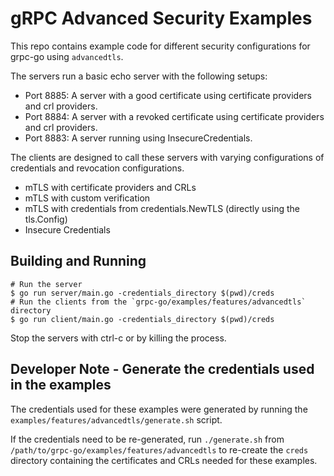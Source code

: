 # gRPC Advanced Security Examples
This repo contains example code for different security configurations for grpc-go using `advancedtls`.

The servers run a basic echo server with the following setups:
* Port 8885: A server with a good certificate using certificate providers and crl providers.
* Port 8884: A server with a revoked certificate using certificate providers and crl providers.
* Port 8883: A server running using InsecureCredentials.

The clients are designed to call these servers with varying configurations of credentials and revocation configurations.
* mTLS with certificate providers and CRLs
* mTLS with custom verification
* mTLS with credentials from credentials.NewTLS (directly using the tls.Config)
* Insecure Credentials

## Building and Running
```
# Run the server
$ go run server/main.go -credentials_directory $(pwd)/creds
# Run the clients from the `grpc-go/examples/features/advancedtls` directory
$ go run client/main.go -credentials_directory $(pwd)/creds
```

Stop the servers with ctrl-c or by killing the process.

## Developer Note - Generate the credentials used in the examples
The credentials used for these examples were generated by running the `examples/features/advancedtls/generate.sh` script.

If the credentials need to be re-generated, run `./generate.sh` from `/path/to/grpc-go/examples/features/advancedtls` to re-create the `creds` directory containing the certificates and CRLs needed for these examples.
